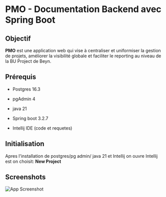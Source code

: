 
# PMO - Documentation Backend avec Spring Boot

## Objectif

**PMO** est une application web qui vise à centraliser et uniformiser la gestion de projets, améliorer la visibilité globale et faciliter le reporting au niveau de la BU Project de Beyn.

## Prérequis



- Postgres 16.3

- pgAdmin 4

- java 21

- Spring boot 3.2.7

- Intellij IDE (code et requetes)

## Initialisation 
Apres l'installation de postgres/pg admin/ java 21 et Intellij on ouvre Intellij est on choisit: **New Project**

## Screenshots

![App Screenshot](https://via.placeholder.com/468x300?text=App+Screenshot+Here)

